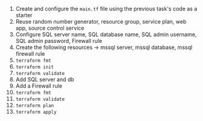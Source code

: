 1. Create and configure the `main.tf` file using the previous task's code as a starter
2. Reuse random number generator, resource group, service plan, web app, source control service
3. Configure SQL server name, SQL database name, SQL admin username, SQL admin password, Firewall rule
4. Create the following resources -> mssql server, mssql database, mssql firewall rule
5. `terraform fmt`
6. `terraform init`
7. `terraform validate`
8. Add SQL server and db
9.  Add a Firewall rule
10. `terraform fmt`
11. `terraform validate`
12. `terraform plan`
13. `terraform apply`
